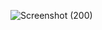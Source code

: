 ![Screenshot (200)](https://github.com/UjjawalTyagi123/GroupStudy/assets/91653886/8f7d7f1a-a2a7-4516-b173-6de84dc602f9)
